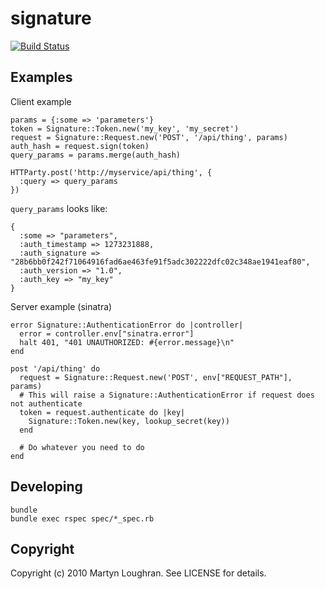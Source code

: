 signature
=========

[![Build Status](https://secure.travis-ci.org/markburns/signature.png?branch=master)](http://travis-ci.org/markburns/signature)

Examples
--------

Client example

    params = {:some => 'parameters'}
    token = Signature::Token.new('my_key', 'my_secret')
    request = Signature::Request.new('POST', '/api/thing', params)
    auth_hash = request.sign(token)
    query_params = params.merge(auth_hash)

    HTTParty.post('http://myservice/api/thing', {
      :query => query_params
    })

`query_params` looks like:

    {
      :some => "parameters",
      :auth_timestamp => 1273231888,
      :auth_signature => "28b6bb0f242f71064916fad6ae463fe91f5adc302222dfc02c348ae1941eaf80",
      :auth_version => "1.0",
      :auth_key => "my_key"
    }

Server example (sinatra)

    error Signature::AuthenticationError do |controller|
      error = controller.env["sinatra.error"]
      halt 401, "401 UNAUTHORIZED: #{error.message}\n"
    end

    post '/api/thing' do
      request = Signature::Request.new('POST', env["REQUEST_PATH"], params)
      # This will raise a Signature::AuthenticationError if request does not authenticate
      token = request.authenticate do |key|
        Signature::Token.new(key, lookup_secret(key))
      end

      # Do whatever you need to do
    end

Developing
----------

    bundle
    bundle exec rspec spec/*_spec.rb

Copyright
---------

Copyright (c) 2010 Martyn Loughran. See LICENSE for details.
